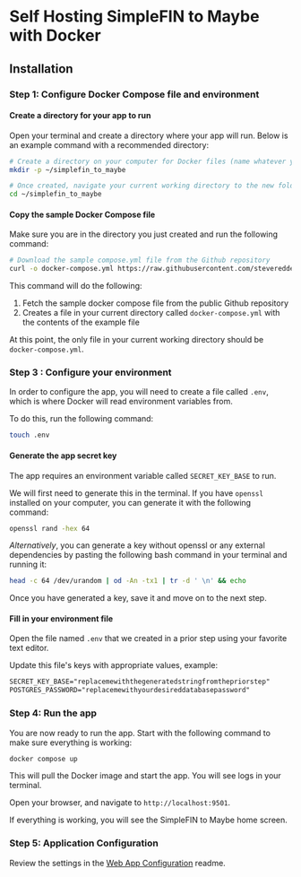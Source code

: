 # Self Hosting SimpleFIN to Maybe with Docker

## Installation

### Step 1: Configure Docker Compose file and environment

#### Create a directory for your app to run

Open your terminal and create a directory where your app will run. Below is an example command with a recommended directory:

```bash
# Create a directory on your computer for Docker files (name whatever you'd like)
mkdir -p ~/simplefin_to_maybe

# Once created, navigate your current working directory to the new folder
cd ~/simplefin_to_maybe
```

#### Copy the sample Docker Compose file

Make sure you are in the directory you just created and run the following command:

```bash
# Download the sample compose.yml file from the Github repository
curl -o docker-compose.yml https://raw.githubusercontent.com/steveredden/simplefin_to_maybe/main/docker-compose.yml
```

This command will do the following:

1. Fetch the sample docker compose file from the public Github repository
2. Creates a file in your current directory called `docker-compose.yml` with the contents of the example file

At this point, the only file in your current working directory should be `docker-compose.yml`.

### Step 3 : Configure your environment

In order to configure the app, you will need to create a file called `.env`, which is where Docker will read environment variables from.

To do this, run the following command:

```bash
touch .env
```

#### Generate the app secret key

The app requires an environment variable called `SECRET_KEY_BASE` to run.

We will first need to generate this in the terminal. If you have `openssl` installed on your computer, you can generate it with the following command:

```bash
openssl rand -hex 64
```

_Alternatively_, you can generate a key without openssl or any external dependencies by pasting the following bash command in your terminal and running it:

```bash
head -c 64 /dev/urandom | od -An -tx1 | tr -d ' \n' && echo
```

Once you have generated a key, save it and move on to the next step.

#### Fill in your environment file

Open the file named `.env` that we created in a prior step using your favorite text editor.

Update this file's keys with appropriate values, example:

```txt
SECRET_KEY_BASE="replacemewiththegeneratedstringfromthepriorstep"
POSTGRES_PASSWORD="replacemewithyourdesireddatabasepassword"
```

### Step 4: Run the app

You are now ready to run the app. Start with the following command to make sure everything is working:

```bash
docker compose up
```

This will pull the Docker image and start the app. You will see logs in your terminal.

Open your browser, and navigate to `http://localhost:9501`.

If everything is working, you will see the SimpleFIN to Maybe home screen.

### Step 5: Application Configuration

Review the settings in the [Web App Configuration](config.md) readme.
